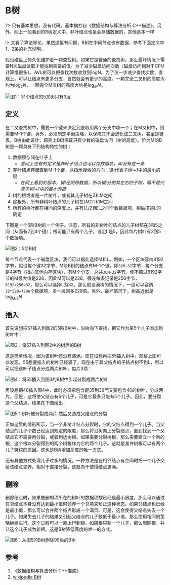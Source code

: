 # B树

?> 只有基本思想，没有代码。基本摘抄自《数据结构与算法分析 C++描述》。另外，网上一般看到的B树定义中，非叶结点也是会存储数据的，其他基本一样

!> 又看了算法导论，果然这里有问题，B树在中间节点也有数据，参考下面定义中1、2条的补充说明。

假设磁盘上持久化维护着一颗查找树。如果它是普通的查找树，那么最坏情况下需要N次磁盘读取才能找到需要的值。为了减少磁盘访问次数（磁盘访问相对于CPU计算慢很多），AVL树可以把查找次数收敛到logN。为了仅一步减少查找次数，直观上，可以让结点有更多分支，自然就会有更少的高度。一颗完全二叉树的高度大约为$\log_2N$，一颗完全M叉树的高度大约是$\log_MN$。

![图1：31个结点的5叉树只有3层](https://engineers-cool-1251518258.cos.ap-chengdu.myqcloud.com/M_31_SYT.png)

## 定义

在二叉查找树中，需要一个键来决定到底取用两个分支中哪一个；在M叉树中，则需要M-1个键。另外，必须制定平衡策略，以保障其不会退化成二叉树，甚至是链表。B树由此设计，原则上B树保证只有少数的磁盘访问（树的高度）。阶为M的B树是一颗具有下列结构特性的树：

1. 数据项存储在叶子上
    + *看网上也有的定义是非叶子结点也可以存数据项，即没有这一条*
2. 非叶结点存储直到M-1个键，以指示搜索的方向；键i代表子树i+1中的最小的键
    + *在网上看到的版本，键i还附带数据，所以键i分割其左右的子树，而不是代表子树i+1中的最小的键*
3. 树的根或者是一片树叶，或者其儿子树在2和M之间
4. 除根外，所有非树叶结点的儿子树在$\lceil M/2 \rceil$和M之间
5. 所有的树叶都在相同的深度上，并有$\lceil L/2 \rceil$和L之间个数数据项，稍后描述L的确定

下图是一个5阶B树的一个例子。注意，所有的非树叶的结点的儿子树都在3和5之间（从而有2到4个键）；根可能只有两个儿子。设定L是5，因此每片树叶有3到5个数据项。

![图2：5阶B树](https://engineers-cool-1251518258.cos.ap-chengdu.myqcloud.com/5Btree.png)

每个节点代表一个磁盘区块，我们可以据此选择M和L。例如，一个区块容纳8192字节，假设每个键32字节，M阶B树的结点有M-1个键，即`32M-32`字节，每个分支是4字节（指向其他内存区块），有M个分支，总共`36M-32`字节，使不超过8192字节的M最大值是228，因此M可以是228。假设每条记录是256字节，`8192/256=32`，那么可以选择L为32。那么假设满树的情况下，一层可以容纳`32*228=7296`个数据项，多一层则多228倍。另外，最坏情况下，树高近似是$\log_{M/2}{N}$


## 插入

首先设想把57插入到图2的5阶B树中，沿树向下查找，把它作为第5个儿子添加到树叶中：

![图3：将57插入到图2中的树后的B树](https://engineers-cool-1251518258.cos.ap-chengdu.myqcloud.com/5Btree_Insert57.png)

这是简单情况，因为该树叶还没有装满。现在设想再把55插入树中。观察上图可以发现，55想要插入的树叶已经满了，现在由于其父结点的子结点树不到L，所以可以把该叶子结点分成两片树叶，每片3项：

![图4：将55插入到图3的B树中引起分裂成两片树叶](https://engineers-cool-1251518258.cos.ap-chengdu.myqcloud.com/5Btree_split_c.png)

再设想把40插入图4中，此时必须把包含键35到39而又要包含40的树叶，分成两片。但是，这将使父结点有6个儿子，可是它最多只能有5个儿子。因此，要分裂这个父结点。结果在下图给出：

![图5：树叶被分裂成两片 然后又造成父结点的分裂](https://engineers-cool-1251518258.cos.ap-chengdu.myqcloud.com/5Btree_split_f.png)

正如这里的情形所示，当一个非树叶结点分裂时，它的父结点得到一个儿子。当父结点的儿子个数已经达到规定的限度，那么将沿树向上分裂结点，直到找到一个父结点它不需要再分裂，或者到达树根。如果需要分裂树根，那么需要建立一个新的根，这个根以分裂得到的两个树根作为它的两个儿子。这就是准许树根可以有两个儿子特权的原因。这也是B树增加高度的唯一方式。

还有其他方式处理儿子过多的情况。一种方法是在相邻结点有空间时把一个儿子交给该结点领养。相对于直接分裂，这趋向于使得结点更满。

## 删除

删除结点时，如果被删的项所在的树叶的数据项数已经是最小限度，那么可以通过在邻结点本身没有达到最小值时领养一个邻项来矫正这种状态。如果邻结点也已经是最小值，那么可以合并两个结点形成一个满页。可是，这会使得父结点失去一个儿子。如果失去儿子的结果又引起父结点的儿子数低于最小值，那么使用相同的策略继续进行。这个过程可以一直上行到根。如果根只剩一个儿子，那么删除根，并让这个儿子成为新根。这是B树降低高度的唯一的方式。

![图6：从图5的B树删除99后的B树](https://engineers-cool-1251518258.cos.ap-chengdu.myqcloud.com/5Btree_comb.png)

## 参考

1. 《数据结构与算法分析 C++描述》
2. [wikipedia B树](https://zh.wikipedia.org/wiki/B%E6%A0%91)
